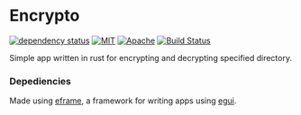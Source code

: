 # Encrypto

[![dependency status](https://deps.rs/repo/github/bombinisss/encrypto/status.svg)](https://deps.rs/repo/github/bombinisss/encrypto) [![MIT](https://img.shields.io/badge/license-MIT-blue.svg)](https://github.com/Bombinisss/Encrypto/blob/master/LICENSE-MIT.txt)
[![Apache](https://img.shields.io/badge/license-Apache-blue.svg)](https://github.com/Bombinisss/Encrypto/blob/master/LICENSE-APACHE.txt) [![Build Status](https://github.com/bombinisss/encrypto/actions/workflows/rust.yml/badge.svg)](https://github.com/bombinisss/encrypto/actions?workflow=Rust)


Simple app written in rust for encrypting and decrypting specified directory.

### Depediencies

Made using [eframe](https://github.com/emilk/egui/tree/master/crates/eframe), a framework for writing apps using [egui](https://github.com/emilk/egui/).